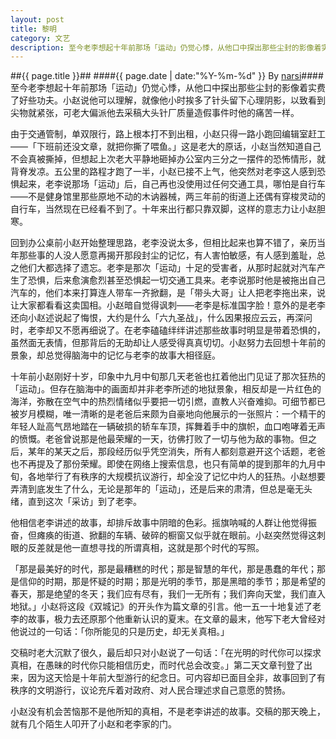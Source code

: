 ```yaml
---
layout: post
title: 黎明
category: 文艺
description: 至今老李想起十年前那场「运动」仍觉心悸，从他口中探出那些尘封的影像着实费了好些功夫。小赵说他可以理解，就像他小时挨多了针头留下心理阴影，以致看到尖物就紧张，可老大偏派他去采稿大头针厂质量造假事件时他……
---
```

##{{ page.title }}##
####{{ page.date | date:"%Y-%m-%d" }} By [narsi](http://huangxc.com)####
至今老李想起十年前那场「运动」仍觉心悸，从他口中探出那些尘封的影像着实费了好些功夫。小赵说他可以理解，就像他小时挨多了针头留下心理阴影，以致看到尖物就紧张，可老大偏派他去采稿大头针厂质量造假事件时他的痛苦一样。

由于交通管制，单双限行，路上根本打不到出租，小赵只得一路小跑回编辑室赶工——「下班前还没文章，就把你撕了喂鱼。」这是老大的原话，小赵当然知道自己不会真被撕掉，但想起上次老大平静地砸掉办公室内三分之一摆件的恐怖情形，就背脊发凉。五公里的路程才跑了一半，小赵已接不上气，他突然对老李这人感到恐惧起来，老李说那场「运动」后，自己再也没使用过任何交通工具，哪怕是自行车——不是健身馆里那些原地不动的木讷器械，两三年前的街道上还偶有穿梭灵动的自行车，当然现在已经看不到了。十年来出行都只靠双脚，这样的意志力让小赵胆寒。

回到办公桌前小赵开始整理思路，老李没说太多，但相比起来也算不错了，亲历当年那些事的人没人愿意再揭开那段封尘的记忆，有人害怕敏感，有人感到羞耻，总之他们大都选择了遗忘。老李是那次「运动」十足的受害者，从那时起就对汽车产生了恐惧，后来愈演愈烈甚至恐惧起一切交通工具来。老李说那时他是被拖出自己汽车的，他们本来打算连人带车一齐掀翻，是「带头大哥」让人把老李拖出来，说让大家都看看这卖国相。小赵暗自觉得讽刺——老李是标准国字脸！意外的是老李还向小赵述说起了悔恨，大约是什么「六九圣战」，什么因果报应云云，再深问时，老李却又不愿再细说了。在老李磕磕绊绊讲述那些故事时明显是带着恐惧的，虽然面无表情，但那背后的无助却让人感受得真真切切。小赵努力去回想十年前的景象，却总觉得脑海中的记忆与老李的故事大相径庭。

十年前小赵刚好十岁，印象中九月中旬那几天老爸也扛着他出门见证了那次狂热的「运动」。但存在脑海中的画面却并非老李所述的地狱景象，相反却是一片红色的海洋，弥散在空气中的热烈情绪似乎要把一切引燃，直教人兴奋难抑。可细节都已被岁月模糊，唯一清晰的是老爸后来颇为自豪地向他展示的一张照片：一个精干的年轻人趾高气昂地踏在一辆破损的轿车车顶，挥舞着手中的旗帜，血口咆哮着无声的愤慨。老爸曾说那是他最荣耀的一天，彷佛打败了一切与他为敌的事物。但之后，某年的某天之后，那段经历似乎凭空消失，所有人都刻意避开这个话题，老爸也不再提及了那份荣耀。即使在网络上搜索信息，也只有简单的提到那年的九月中旬，各地举行了有秩序的大规模抗议游行，却全没了记忆中灼人的狂热。小赵想要弄清到底发生了什么，无论是那年的「运动」，还是后来的肃清，但总是毫无头绪，直到这次「采访」到了老李。

他相信老李讲述的故事，却排斥故事中阴暗的色彩。摇旗呐喊的人群让他觉得振奋，但瘫痪的街道、掀翻的车辆、破碎的橱窗又似乎就在眼前。小赵突然觉得这刺眼的反差就是他一直想寻找的所谓真相，这就是那个时代的写照。

「那是最美好的时代，那是最糟糕的时代；那是智慧的年代，那是愚蠢的年代；那是信仰的时期，那是怀疑的时期；那是光明的季节，那是黑暗的季节；那是希望的春天，那是绝望的冬天；我们应有尽有，我们一无所有；我们奔向天堂，我们直入地狱。」小赵将这段《双城记》的开头作为篇文章的引言。他一五一十地复述了老李的故事，极力去还原那个他重新认识的夏末。在文章的最末，他写下老大曾经对他说过的一句话：「你所能见的只是历史，却无关真相。」

交稿时老大沉默了很久，最后却只对小赵说了一句话：「在光明的时代你可以探求真相，在愚昧的时代你只能相信历史，而时代总会改变。」第二天文章刊登了出来，因为这天恰是十年前大型游行的纪念日。可内容却已面目全非，故事回到了有秩序的文明游行，议论充斥着对政府、对人民合理述求自己意愿的赞扬。

小赵没有机会苦恼那不是他所知的真相，不是老李讲述的故事。交稿的那天晚上，就有几个陌生人叩开了小赵和老李家的门。